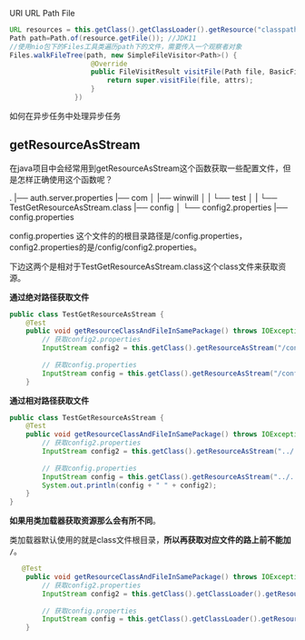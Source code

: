 URI  URL   Path  File 

```java
URL resources = this.getClass().getClassLoader().getResource("classpath下的路径");
Path path=Path.of(resource.getFile()); //JDK11
//使用nio包下的Files工具类遍历path下的文件，需要传入一个观察者对象
Files.walkFileTree(path, new SimpleFileVisitor<Path>() {
                    @Override
                    public FileVisitResult visitFile(Path file, BasicFileAttributes attrs) {
                        return super.visitFile(file, attrs);
                    }
                })
```



如何在异步任务中处理异步任务



## getResourceAsStream

在java项目中会经常用到getResourceAsStream这个函数获取一些配置文件，但是怎样正确使用这个函数呢？

.
 |── auth.server.properties
 |── com
│   |── winwill
│   |   └── test
│   |        └── TestGetResourceAsStream.class
 |── config
│   └── config2.properties
 |── config.properties

  config.properties 这个文件的的根目录路径是/config.properties，config2.properties的是/config/config2.properties。

下边这两个是相对于TestGetResourceAsStream.class这个class文件来获取资源。

**通过绝对路径获取文件**

```java
public class TestGetResourceAsStream {
    @Test
    public void getResourceClassAndFileInSamePackage() throws IOException {
        // 获取config2.properties
        InputStream config2 = this.getClass().getResourceAsStream("/config/config2.properties");
 
        // 获取config.properties
        InputStream config = this.getClass().getResourceAsStream("/config.properties");
    }
```

**通过相对路径获取文件**

```java
public class TestGetResourceAsStream {
    @Test
    public void getResourceClassAndFileInSamePackage() throws IOException {
        // 获取config2.properties
        InputStream config2 = this.getClass().getResourceAsStream("../../../config/config2.properties");
 
        // 获取config.properties
        InputStream config = this.getClass().getResourceAsStream("../../../config.properties");
        System.out.println(config + " " + config2);
    }
}
```

**如果用类加载器获取资源那么会有所不同**。

类加载器默认使用的就是class文件根目录，**所以再获取对应文件的路上前不能加 `/`**。

```java
   @Test
    public void getResourceClassAndFileInSamePackage() throws IOException {
        // 获取config2.properties
        InputStream config2 = this.getClass().getClassLoader().getResourceAsStream("config/config2.properties");
 
        // 获取config.properties
        InputStream config = this.getClass().getClassLoader().getResourceAsStream("config.properties");
    }

```



